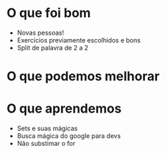 # O que foi bom
- Novas pessoas!
- Exercícios previamente escolhidos e bons
- Split de palavra de 2 a 2

# O que podemos melhorar

# O que aprendemos
- Sets e suas mágicas
- Busca mágica do google para devs
- Não substimar o for